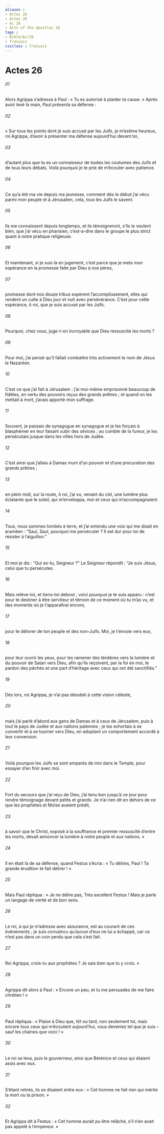 ```yaml
---
aliases : 
- Actes 26
- Actes 26
- Ac 26
- Acts of the Apostles 26
tags : 
- Bible/Ac/26
- français
cssclass : français
---
```


# Actes 26

###### 01
Alors Agrippa s’adressa à Paul : « Tu es autorisé à plaider ta cause. » Après avoir levé la main, Paul présenta sa défense :
###### 02
« Sur tous les points dont je suis accusé par les Juifs, je m’estime heureux, roi Agrippa, d’avoir à présenter ma défense aujourd’hui devant toi,
###### 03
d’autant plus que tu es un connaisseur de toutes les coutumes des Juifs et de tous leurs débats. Voilà pourquoi je te prie de m’écouter avec patience.
###### 04
Ce qu’a été ma vie depuis ma jeunesse, comment dès le début j’ai vécu parmi mon peuple et à Jérusalem, cela, tous les Juifs le savent.
###### 05
Ils me connaissent depuis longtemps, et ils témoigneront, s’ils le veulent bien, que j’ai vécu en pharisien, c’est-à-dire dans le groupe le plus strict quant à notre pratique religieuse.
###### 06
Et maintenant, si je suis là en jugement, c’est parce que je mets mon espérance en la promesse faite par Dieu à nos pères,
###### 07
promesse dont nos douze tribus espèrent l’accomplissement, elles qui rendent un culte à Dieu jour et nuit avec persévérance. C’est pour cette espérance, ô roi, que je suis accusé par les Juifs.
###### 08
Pourquoi, chez vous, juge-t-on incroyable que Dieu ressuscite les morts ?
###### 09
Pour moi, j’ai pensé qu’il fallait combattre très activement le nom de Jésus le Nazaréen.
###### 10
C’est ce que j’ai fait à Jérusalem : j’ai moi-même emprisonné beaucoup de fidèles, en vertu des pouvoirs reçus des grands prêtres ; et quand on les mettait à mort, j’avais apporté mon suffrage.
###### 11
Souvent, je passais de synagogue en synagogue et je les forçais à blasphémer en leur faisant subir des sévices ; au comble de la fureur, je les persécutais jusque dans les villes hors de Judée.
###### 12
C’est ainsi que j’allais à Damas muni d’un pouvoir et d’une procuration des grands prêtres ;
###### 13
en plein midi, sur la route, ô roi, j’ai vu, venant du ciel, une lumière plus éclatante que le soleil, qui m’enveloppa, moi et ceux qui m’accompagnaient.
###### 14
Tous, nous sommes tombés à terre, et j’ai entendu une voix qui me disait en araméen : “Saul, Saul, pourquoi me persécuter ? Il est dur pour toi de résister à l’aiguillon.”
###### 15
Et moi je dis : “Qui es-tu, Seigneur ?” Le Seigneur répondit : “Je suis Jésus, celui que tu persécutes.
###### 16
Mais relève-toi, et tiens-toi debout ; voici pourquoi je te suis apparu : c’est pour te destiner à être serviteur et témoin de ce moment où tu m’as vu, et des moments où je t’apparaîtrai encore,
###### 17
pour te délivrer de ton peuple et des non-Juifs. Moi, je t’envoie vers eux,
###### 18
pour leur ouvrir les yeux, pour les ramener des ténèbres vers la lumière et du pouvoir de Satan vers Dieu, afin qu’ils reçoivent, par la foi en moi, le pardon des péchés et une part d’héritage avec ceux qui ont été sanctifiés.”
###### 19
Dès lors, roi Agrippa, je n’ai pas désobéi à cette vision céleste,
###### 20
mais j’ai parlé d’abord aux gens de Damas et à ceux de Jérusalem, puis à tout le pays de Judée et aux nations païennes ; je les exhortais à se convertir et à se tourner vers Dieu, en adoptant un comportement accordé à leur conversion.
###### 21
Voilà pourquoi les Juifs se sont emparés de moi dans le Temple, pour essayer d’en finir avec moi.
###### 22
Fort du secours que j’ai reçu de Dieu, j’ai tenu bon jusqu’à ce jour pour rendre témoignage devant petits et grands. Je n’ai rien dit en dehors de ce que les prophètes et Moïse avaient prédit,
###### 23
à savoir que le Christ, exposé à la souffrance et premier ressuscité d’entre les morts, devait annoncer la lumière à notre peuple et aux nations. »
###### 24
Il en était là de sa défense, quand Festus s’écria : « Tu délires, Paul ! Ta grande érudition te fait délirer ! »
###### 25
Mais Paul répliqua : « Je ne délire pas, Très excellent Festus ! Mais je parle un langage de vérité et de bon sens.
###### 26
Le roi, à qui je m’adresse avec assurance, est au courant de ces événements ; je suis convaincu qu’aucun d’eux ne lui a échappé, car ce n’est pas dans un coin perdu que cela s’est fait.
###### 27
Roi Agrippa, crois-tu aux prophètes ? Je sais bien que tu y crois. »
###### 28
Agrippa dit alors à Paul : « Encore un peu, et tu me persuades de me faire chrétien ! »
###### 29
Paul répliqua : « Plaise à Dieu que, tôt ou tard, non seulement toi, mais encore tous ceux qui m’écoutent aujourd’hui, vous deveniez tel que je suis – sauf les chaînes que voici ! »
###### 30
Le roi se leva, puis le gouverneur, ainsi que Bérénice et ceux qui étaient assis avec eux.
###### 31
S’étant retirés, ils se disaient entre eux : « Cet homme ne fait rien qui mérite la mort ou la prison. »
###### 32
Et Agrippa dit à Festus : « Cet homme aurait pu être relâché, s’il n’en avait pas appelé à l’empereur. »
